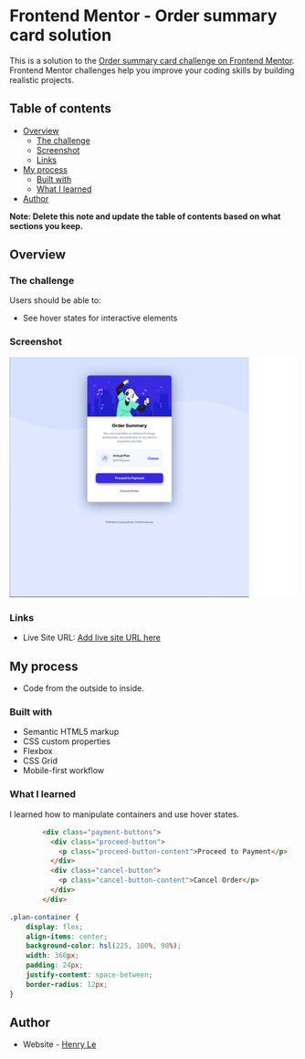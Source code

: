# Frontend Mentor - Order summary card solution

This is a solution to the [Order summary card challenge on Frontend Mentor](https://www.frontendmentor.io/challenges/order-summary-component-QlPmajDUj). Frontend Mentor challenges help you improve your coding skills by building realistic projects. 

## Table of contents

- [Overview](#overview)
  - [The challenge](#the-challenge)
  - [Screenshot](#screenshot)
  - [Links](#links)
- [My process](#my-process)
  - [Built with](#built-with)
  - [What I learned](#what-i-learned)
- [Author](#author)


**Note: Delete this note and update the table of contents based on what sections you keep.**

## Overview

### The challenge

Users should be able to:

- See hover states for interactive elements

### Screenshot

![](images/finalProduct_desktop.png)

### Links

- Live Site URL: [Add live site URL here](https://henrysama58.github.io/Order-summary-component-challenge-hub/)

## My process

- Code from the outside to inside.

### Built with

- Semantic HTML5 markup
- CSS custom properties
- Flexbox
- CSS Grid
- Mobile-first workflow

### What I learned

I learned how to manipulate containers and use hover states.

```html
        <div class="payment-buttons">
          <div class="proceed-button">
            <p class="proceed-button-content">Proceed to Payment</p>
          </div>
          <div class="cancel-button">
            <p class="cancel-button-content">Cancel Order</p>
          </div>
        </div>
```
```css
.plan-container {
    display: flex;
    align-items: center;
    background-color: hsl(225, 100%, 98%);
    width: 360px;
    padding: 24px;
    justify-content: space-between;
    border-radius: 12px;
}
```

## Author

- Website - [Henry Le](https://henryle.org/)

